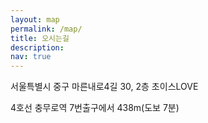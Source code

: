 ```yaml
---
layout: map
permalink: /map/
title: 오시는길
description: 
nav: true
---
```


서울특별시 중구 마른내로4길 30, 2층 초이스LOVE

4호선 충무로역 7번출구에서 438m(도보 7분) 
